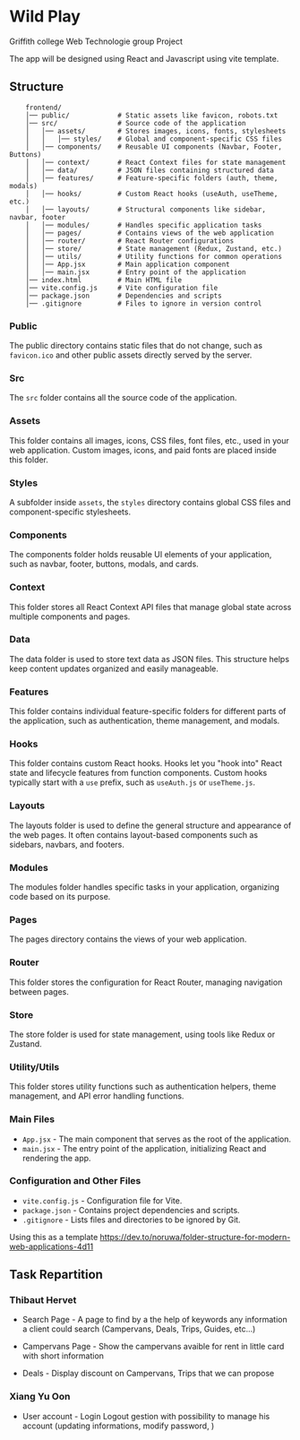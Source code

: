 # Wild Play

Griffith college Web Technologie group Project

The app will be designed using React and Javascript using vite template.

## Structure

        frontend/
        │── public/            # Static assets like favicon, robots.txt
        │── src/               # Source code of the application
        │   │── assets/        # Stores images, icons, fonts, stylesheets
        │   │   │── styles/    # Global and component-specific CSS files
        │   │── components/    # Reusable UI components (Navbar, Footer, Buttons)
        │   │── context/       # React Context files for state management
        │   │── data/          # JSON files containing structured data
        │   │── features/      # Feature-specific folders (auth, theme, modals)
        │   │── hooks/         # Custom React hooks (useAuth, useTheme, etc.)
        │   │── layouts/       # Structural components like sidebar, navbar, footer
        │   │── modules/       # Handles specific application tasks
        │   │── pages/         # Contains views of the web application
        │   │── router/        # React Router configurations
        │   │── store/         # State management (Redux, Zustand, etc.)
        │   │── utils/         # Utility functions for common operations
        │   │── App.jsx        # Main application component
        │   │── main.jsx       # Entry point of the application
        │── index.html         # Main HTML file
        │── vite.config.js     # Vite configuration file
        │── package.json       # Dependencies and scripts
        │── .gitignore         # Files to ignore in version control

### Public

The public directory contains static files that do not change, such as `favicon.ico` and other public assets directly served by the server.

### Src

The `src` folder contains all the source code of the application.

### Assets

This folder contains all images, icons, CSS files, font files, etc., used in your web application. Custom images, icons, and paid fonts are placed inside this folder.

### Styles

A subfolder inside `assets`, the `styles` directory contains global CSS files and component-specific stylesheets.

### Components

The components folder holds reusable UI elements of your application, such as navbar, footer, buttons, modals, and cards.

### Context

This folder stores all React Context API files that manage global state across multiple components and pages.

### Data

The data folder is used to store text data as JSON files. This structure helps keep content updates organized and easily manageable.

### Features

This folder contains individual feature-specific folders for different parts of the application, such as authentication, theme management, and modals.

### Hooks

This folder contains custom React hooks. Hooks let you "hook into" React state and lifecycle features from function components. Custom hooks typically start with a `use` prefix, such as `useAuth.js` or `useTheme.js`.

### Layouts

The layouts folder is used to define the general structure and appearance of the web pages. It often contains layout-based components such as sidebars, navbars, and footers.

### Modules

The modules folder handles specific tasks in your application, organizing code based on its purpose.

### Pages

The pages directory contains the views of your web application.

### Router

This folder stores the configuration for React Router, managing navigation between pages.

### Store

The store folder is used for state management, using tools like Redux or Zustand.

### Utility/Utils

This folder stores utility functions such as authentication helpers, theme management, and API error handling functions.

### Main Files

- `App.jsx` - The main component that serves as the root of the application.
- `main.jsx` - The entry point of the application, initializing React and rendering the app.

### Configuration and Other Files

- `vite.config.js` - Configuration file for Vite.
- `package.json` - Contains project dependencies and scripts.
- `.gitignore` - Lists files and directories to be ignored by Git.

Using this as a template https://dev.to/noruwa/folder-structure-for-modern-web-applications-4d11

## Task Repartition

### Thibaut Hervet

- Search Page - A page to find by a the help of keywords any information a client could search (Campervans, Deals, Trips, Guides, etc...)

- Campervans Page - Show the campervans avaible for rent in little card with short information

- Deals - Display discount on Campervans, Trips that we can propose

### Xiang Yu Oon

- User account - Login Logout gestion with possibility to manage his account (updating informations, modify password, )
